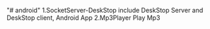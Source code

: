 "# android" 
1.SocketServer-DeskStop  include DeskStop Server and DeskStop client, Android App
2.Mp3Player Play Mp3 

